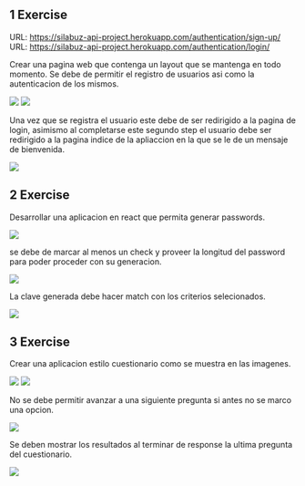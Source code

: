 ## 1 Exercise

URL: https://silabuz-api-project.herokuapp.com/authentication/sign-up/
URL: https://silabuz-api-project.herokuapp.com/authentication/login/

Crear una pagina web que contenga un layout que se mantenga en todo momento.
Se debe de permitir el registro de usuarios asi como la autenticacion de los mismos.

![](2022-01-25-22-19-05.png)
![](2022-01-25-22-19-22.png)

Una vez que se registra el usuario este debe de ser redirigido a la pagina de login, asimismo al completarse este segundo step el usuario debe ser redirigido a la pagina indice de la apliaccion en la que se le de un mensaje de bienvenida.

![](2022-01-25-22-22-06.png)

## 2 Exercise

Desarrollar una aplicacion en react que permita generar passwords.

![](2022-01-25-22-52-55.png)

se debe de marcar al menos un check y proveer la longitud del password para poder proceder con su generacion.

![](2022-01-25-22-53-14.png)

La clave generada debe hacer match con los criterios selecionados.

![](2022-01-25-22-53-56.png)

## 3 Exercise

Crear una aplicacion estilo cuestionario como se muestra en las imagenes.

![](2022-01-25-22-38-32.png)
![](2022-01-25-22-38-48.png)

No se debe permitir avanzar a una siguiente pregunta si antes no se marco una opcion.

![](2022-01-25-22-39-12.png)

Se deben mostrar los resultados al terminar de response la ultima pregunta del cuestionario.

![](2022-01-25-22-39-56.png)
